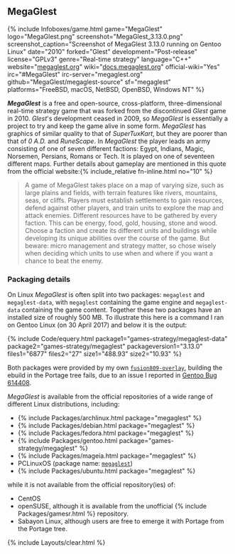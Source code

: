 ## MegaGlest
{% include Infoboxes/game.html game="MegaGlest" logo="MegaGlest.png" screenshot="MegaGlest_3.13.0.png" screenshot_caption="Screenshot of MegaGlest 3.13.0 running on Gentoo Linux" date="2010" forked="Glest" development="Post-release" license="GPLv3" genre="Real-time strategy" language="C++" website="<a href='https://megaglest.org' link='_blank'>megaglest.org</a>" wiki="<a href='https://docs.megaglest.org/' link='_blank'>docs.megaglest.org</a>" official-wiki="Yes" irc="#MegaGlest" irc-server="megaglest.org" github="MegaGlest/megaglest-source" sf="megaglest" platforms="FreeBSD, macOS, NetBSD, OpenBSD, Windows NT" %}

***MegaGlest*** is a free and open-source, cross-platform, three-dimensional real-time strategy game that was forked from the discontinued *Glest* game in 2010. *Glest*'s development ceased in 2009, so *MegaGlest* is essentially a project to try and keep the game alive in some form. *MegaGlest* has graphics of similar quality to that of *SuperTuxKart*, but they are poorer than that of *0 A.D.* and *RuneScape*. In *MegaGlest* the player leads an army consisting of one of seven different factions: Egypt, Indians, Magic, Norsemen, Persians, Romans or Tech. It is played on one of seventeen different maps. Further details about gameplay are mentioned in this quote from the official website:{% include_relative fn-inline.html no="10" %}

> A game of MegaGlest takes place on a map of varying size, such as large plains and fields, with terrain features like rivers, mountains, seas, or cliffs. Players must establish settlements to gain resources, defend against other players, and train units to explore the map and attack enemies. Different resources have to be gathered by every faction. This can be energy, food, gold, housing, stone and wood. Choose a faction and create its different units and buildings while developing its unique abilities over the course of the game. But beware: micro management and strategy matter, so chose wisely when deciding which units to use when and where if you want a chance to beat the enemy.

### Packaging details
On Linux *MegaGlest* is often split into two packages: `megaglest` and `megaglest-data`, with `megaglest` containing the game engine and `megaglest-data` containing the game content. Together these two packages have an installed size of roughly 500 MB. To illustrate this here is a command I ran on Gentoo Linux (on 30 April 2017) and below it is the output:

{% include Code/equery.html package1="games-strategy/megaglest-data" package2="games-strategy/megaglest" packageversion1="3.13.0" files1="6877" files2="27" size1="488.93" size2="10.93" %}

Both packages were provided by my own [`fusion809-overlay`](https://github.com/fusion809/fusion809-overlay), building the ebuild in the Portage tree fails, due to an issue I reported in [Gentoo Bug 614408](https://bugs.gentoo.org/show_bug.cgi?id=614408).

*MegaGlest* is available from the official repositories of a wide range of different Linux distributions, including:

* {% include Packages/archlinux.html package="megaglest" %}
* {% include Packages/debian.html package="megaglest" %}
* {% include Packages/fedora.html package="megaglest" %}
* {% include Packages/gentoo.html package="games-strategy/megaglest" %}
* {% include Packages/mageia.html package="megaglest" %}
* PCLinuxOS (package name: [`megaglest`](https://pclinuxos.pkgs.org/rolling/pclinuxos-x86_64/megaglest-3.6.0.3-1pclos2012.x86_64.rpm.html))
* {% include Packages/ubuntu.html package="megaglest" %}

while it is not available from the official repository(ies) of:

* CentOS
* openSUSE, although it is available from the unofficial {% include Packages/gamesr.html %} repository.
* Sabayon Linux, although users are free to emerge it with Portage from the Portage tree. 

{% include Layouts/clear.html %}
